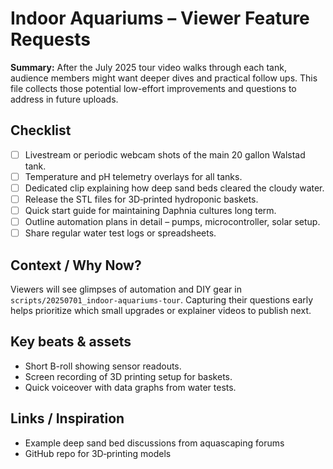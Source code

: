 # Indoor Aquariums – Viewer Feature Requests

**Summary:** After the July 2025 tour video walks through each tank, audience members might want deeper dives and practical follow ups. This file collects those potential low-effort improvements and questions to address in future uploads.

## Checklist

- [ ] Livestream or periodic webcam shots of the main 20 gallon Walstad tank.
- [ ] Temperature and pH telemetry overlays for all tanks.
- [ ] Dedicated clip explaining how deep sand beds cleared the cloudy water.
- [ ] Release the STL files for 3D‑printed hydroponic baskets.
- [ ] Quick start guide for maintaining Daphnia cultures long term.
- [ ] Outline automation plans in detail – pumps, microcontroller, solar setup.
- [ ] Share regular water test logs or spreadsheets.

## Context / Why Now?
Viewers will see glimpses of automation and DIY gear in `scripts/20250701_indoor-aquariums-tour`. Capturing their questions early helps prioritize which small upgrades or explainer videos to publish next.

## Key beats & assets
- Short B-roll showing sensor readouts.
- Screen recording of 3D printing setup for baskets.
- Quick voiceover with data graphs from water tests.

## Links / Inspiration
- Example deep sand bed discussions from aquascaping forums
- GitHub repo for 3D‑printing models
